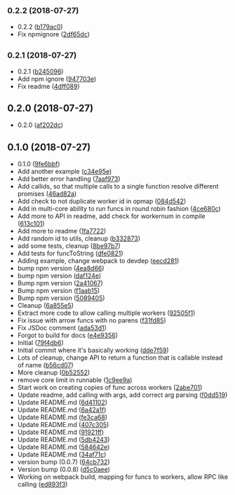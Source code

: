 ## <small>0.2.2 (2018-07-27)</small>

* 0.2.2 ([b179ac0](https://github.com/vantreeseba/jsrunnable/commit/b179ac0))
* Fix npmignore ([2df65dc](https://github.com/vantreeseba/jsrunnable/commit/2df65dc))



## <small>0.2.1 (2018-07-27)</small>

* 0.2.1 ([b245096](https://github.com/vantreeseba/jsrunnable/commit/b245096))
* Add npm ignore ([947703e](https://github.com/vantreeseba/jsrunnable/commit/947703e))
* Fix readme ([4dff089](https://github.com/vantreeseba/jsrunnable/commit/4dff089))



## 0.2.0 (2018-07-27)

* 0.2.0 ([af202dc](https://github.com/vantreeseba/jsrunnable/commit/af202dc))



## 0.1.0 (2018-07-27)

* 0.1.0 ([9fe6bbf](https://github.com/vantreeseba/jsrunnable/commit/9fe6bbf))
* Add another example ([c34e95e](https://github.com/vantreeseba/jsrunnable/commit/c34e95e))
* Add better error handling ([7aaf973](https://github.com/vantreeseba/jsrunnable/commit/7aaf973))
* Add callids, so that multiple calls to a single function resolve different promises ([46ad82a](https://github.com/vantreeseba/jsrunnable/commit/46ad82a))
* Add check to not duplicate worker id in opmap ([084d542](https://github.com/vantreeseba/jsrunnable/commit/084d542))
* Add in multi-core ability to run funcs in round robin fashion ([4ce680c](https://github.com/vantreeseba/jsrunnable/commit/4ce680c))
* Add more to API in readme, add check for workernum in compile ([613c101](https://github.com/vantreeseba/jsrunnable/commit/613c101))
* Add more to readme ([1fa7722](https://github.com/vantreeseba/jsrunnable/commit/1fa7722))
* Add random id to utils, cleanup ([b332873](https://github.com/vantreeseba/jsrunnable/commit/b332873))
* add some tests, cleanup ([8be97b7](https://github.com/vantreeseba/jsrunnable/commit/8be97b7))
* Add tests for funcToString ([dfe0821](https://github.com/vantreeseba/jsrunnable/commit/dfe0821))
* Adding example, change webpack to devdep ([eecd281](https://github.com/vantreeseba/jsrunnable/commit/eecd281))
* bump npm version ([4ea8d66](https://github.com/vantreeseba/jsrunnable/commit/4ea8d66))
* bump npm version ([daf124e](https://github.com/vantreeseba/jsrunnable/commit/daf124e))
* Bump npm version ([2a41067](https://github.com/vantreeseba/jsrunnable/commit/2a41067))
* Bump npm version ([f1aab15](https://github.com/vantreeseba/jsrunnable/commit/f1aab15))
* Bump npm version ([5089405](https://github.com/vantreeseba/jsrunnable/commit/5089405))
* Cleanup ([6a855e5](https://github.com/vantreeseba/jsrunnable/commit/6a855e5))
* Extract more code to allow calling multiple workers ([92505f1](https://github.com/vantreeseba/jsrunnable/commit/92505f1))
* Fix issue with arrow funcs with no parens ([f31fd85](https://github.com/vantreeseba/jsrunnable/commit/f31fd85))
* Fix JSDoc comment ([ada53d1](https://github.com/vantreeseba/jsrunnable/commit/ada53d1))
* Forgot to build for docs ([e4e9356](https://github.com/vantreeseba/jsrunnable/commit/e4e9356))
* Initial ([79f4db6](https://github.com/vantreeseba/jsrunnable/commit/79f4db6))
* Initial commit where it's basically working ([dde7f59](https://github.com/vantreeseba/jsrunnable/commit/dde7f59))
* Lots of cleanup, change API to return a function that is callable instead of name ([b56cd07](https://github.com/vantreeseba/jsrunnable/commit/b56cd07))
* More cleanup ([0b52552](https://github.com/vantreeseba/jsrunnable/commit/0b52552))
* remove core limit in runnable ([1c9ee9a](https://github.com/vantreeseba/jsrunnable/commit/1c9ee9a))
* Start work on creating copies of func across workers ([2abe701](https://github.com/vantreeseba/jsrunnable/commit/2abe701))
* Update readme, add calling with args, add correct arg parsing ([f0dd519](https://github.com/vantreeseba/jsrunnable/commit/f0dd519))
* Update README.md ([6d41102](https://github.com/vantreeseba/jsrunnable/commit/6d41102))
* Update README.md ([6a42a1f](https://github.com/vantreeseba/jsrunnable/commit/6a42a1f))
* Update README.md ([fe3ca68](https://github.com/vantreeseba/jsrunnable/commit/fe3ca68))
* Update README.md ([407c305](https://github.com/vantreeseba/jsrunnable/commit/407c305))
* Update README.md ([91921ff](https://github.com/vantreeseba/jsrunnable/commit/91921ff))
* Update README.md ([5db4243](https://github.com/vantreeseba/jsrunnable/commit/5db4243))
* Update README.md ([584642e](https://github.com/vantreeseba/jsrunnable/commit/584642e))
* Update README.md ([34af71c](https://github.com/vantreeseba/jsrunnable/commit/34af71c))
* version bump (0.0.7) ([64cb732](https://github.com/vantreeseba/jsrunnable/commit/64cb732))
* Version bump (0.0.8) ([d5c0aee](https://github.com/vantreeseba/jsrunnable/commit/d5c0aee))
* Working on webpack build, mapping for funcs to workers, allow RPC like calling ([ed893f3](https://github.com/vantreeseba/jsrunnable/commit/ed893f3))



